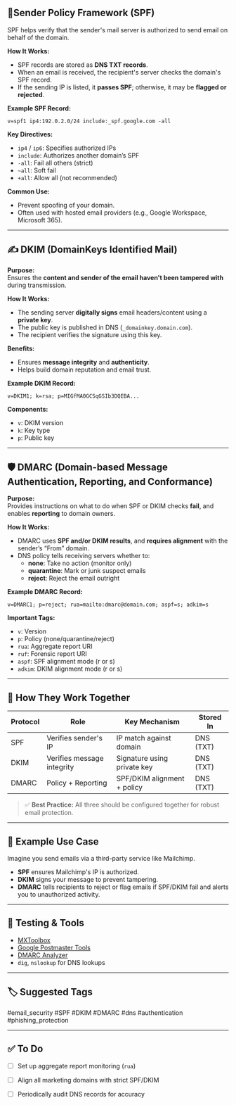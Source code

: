 ## 📌Sender Policy Framework (SPF)

SPF helps verify that the sender's mail server is authorized to send email on behalf of the domain.

**How It Works:**
- SPF records are stored as **DNS TXT records**.
- When an email is received, the recipient's server checks the domain's SPF record.
- If the sending IP is listed, it **passes SPF**; otherwise, it may be **flagged or rejected**.

**Example SPF Record:**
```
v=spf1 ip4:192.0.2.0/24 include:_spf.google.com -all
```


**Key Directives:**
- `ip4` / `ip6`: Specifies authorized IPs
- `include`: Authorizes another domain’s SPF
- `-all`: Fail all others (strict)
- `~all`: Soft fail
- `+all`: Allow all (not recommended)

**Common Use:**
- Prevent spoofing of your domain.
- Often used with hosted email providers (e.g., Google Workspace, Microsoft 365).

---

## ✍️ DKIM (DomainKeys Identified Mail)

**Purpose:**  
Ensures the **content and sender of the email haven't been tampered with** during transmission.

**How It Works:**
- The sending server **digitally signs** email headers/content using a **private key**.
- The public key is published in DNS (`_domainkey.domain.com`).
- The recipient verifies the signature using this key.

**Benefits:**
- Ensures **message integrity** and **authenticity**.
- Helps build domain reputation and email trust.

**Example DKIM Record:**
```
v=DKIM1; k=rsa; p=MIGfMA0GCSqGSIb3DQEBA...
```


**Components:**
- `v`: DKIM version
- `k`: Key type
- `p`: Public key

---

## 🛡 DMARC (Domain-based Message Authentication, Reporting, and Conformance)

**Purpose:**  
Provides instructions on what to do when SPF or DKIM checks **fail**, and enables **reporting** to domain owners.

**How It Works:**
- DMARC uses **SPF and/or DKIM results**, and **requires alignment** with the sender’s “From” domain.
- DNS policy tells receiving servers whether to:
  - **none**: Take no action (monitor only)
  - **quarantine**: Mark or junk suspect emails
  - **reject**: Reject the email outright

**Example DMARC Record:**
```
v=DMARC1; p=reject; rua=mailto:dmarc@domain.com; aspf=s; adkim=s
```


**Important Tags:**
- `v`: Version
- `p`: Policy (none/quarantine/reject)
- `rua`: Aggregate report URI
- `ruf`: Forensic report URI
- `aspf`: SPF alignment mode (r or s)
- `adkim`: DKIM alignment mode (r or s)

---

## 🧩 How They Work Together

| Protocol | Role                      | Key Mechanism                | Stored In    |
|----------|---------------------------|------------------------------|--------------|
| SPF      | Verifies sender's IP      | IP match against domain      | DNS (TXT)    |
| DKIM     | Verifies message integrity| Signature using private key  | DNS (TXT)    |
| DMARC    | Policy + Reporting        | SPF/DKIM alignment + policy  | DNS (TXT)    |

> ✅ **Best Practice:** All three should be configured together for robust email protection.

---

## 📌 Example Use Case

Imagine you send emails via a third-party service like Mailchimp.

- **SPF** ensures Mailchimp's IP is authorized.
- **DKIM** signs your message to prevent tampering.
- **DMARC** tells recipients to reject or flag emails if SPF/DKIM fail and alerts you to unauthorized activity.

---

## 🔧 Testing & Tools

- [MXToolbox](https://mxtoolbox.com/)
- [Google Postmaster Tools](https://postmaster.google.com/)
- [DMARC Analyzer](https://www.dmarcanalyzer.com/)
- `dig`, `nslookup` for DNS lookups

---

## 🏷 Suggested Tags

#email_security #SPF #DKIM #DMARC #dns #authentication #phishing_protection

---

## ✅ To Do

- [ ] Set up aggregate report monitoring (`rua`)
- [ ] Align all marketing domains with strict SPF/DKIM
- [ ] Periodically audit DNS records for accuracy


